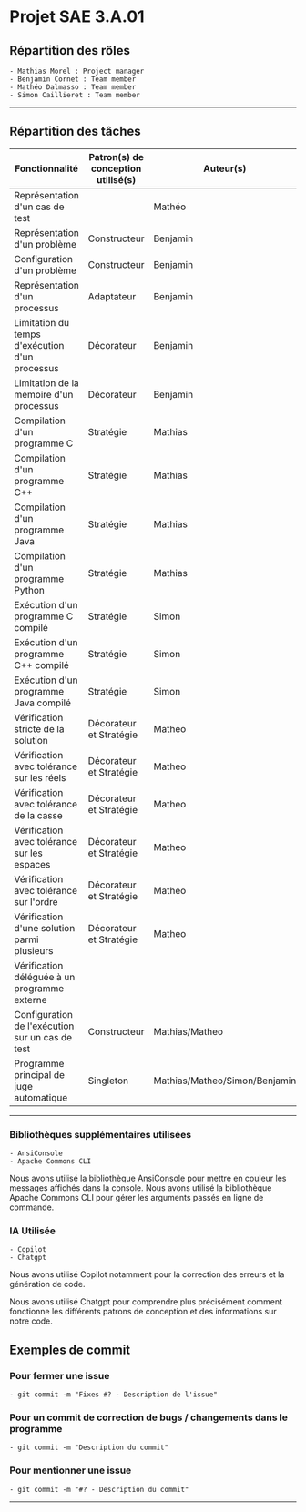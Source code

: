 # Projet SAE 3.A.01

## Répartition des rôles
    - Mathias Morel : Project manager
    - Benjamin Cornet : Team member
    - Mathéo Dalmasso : Team member
    - Simon Caillieret : Team member

---

## Répartition des tâches 

| Fonctionnalité                              | Patron(s) de conception utilisé(s) | Auteur(s)                     |
| ------------------------------------------- |------------------------------------|-------------------------------|
| Représentation d'un cas de test             |                                    | Mathéo                        |
| Représentation d'un problème                | Constructeur                       | Benjamin                      |
| Configuration d'un problème                 | Constructeur                       | Benjamin                      |
| Représentation d'un processus               | Adaptateur                         | Benjamin                      |
| Limitation du temps d'exécution d'un processus| Décorateur                         | Benjamin                      |
| Limitation de la mémoire d'un processus     | Décorateur                         | Benjamin                      |
| Compilation d'un programme C                | Stratégie                          | Mathias                       |
| Compilation d'un programme C++              | Stratégie                          | Mathias                       |
| Compilation d'un programme Java             | Stratégie                          | Mathias                       |
| Compilation d'un programme Python           | Stratégie                          | Mathias                       |
| Exécution d'un programme C compilé          | Stratégie                          | Simon                         |
| Exécution d'un programme C++ compilé        | Stratégie                          | Simon                         |
| Exécution d'un programme Java compilé       | Stratégie                          | Simon                         |
| Vérification stricte de la solution         | Décorateur et Stratégie            | Matheo                        |
| Vérification avec tolérance sur les réels   | Décorateur et Stratégie            | Matheo                        |
| Vérification avec tolérance de la casse     | Décorateur et Stratégie            | Matheo                        |
| Vérification avec tolérance sur les espaces | Décorateur et Stratégie            | Matheo                        |
| Vérification avec tolérance sur l'ordre     | Décorateur et Stratégie            | Matheo                        |
| Vérification d'une solution parmi plusieurs | Décorateur et Stratégie            | Matheo                        |
| Vérification déléguée à un programme externe|                                    |                               |
| Configuration de l'exécution sur un cas de test| Constructeur                       | Mathias/Matheo                |
| Programme principal de juge automatique     | Singleton                          | Mathias/Matheo/Simon/Benjamin |

---

### Bibliothèques supplémentaires utilisées
    - AnsiConsole
    - Apache Commons CLI

Nous avons utilisé la bibliothèque AnsiConsole pour mettre en couleur les messages affichés dans la console.
Nous avons utilisé la bibliothèque Apache Commons CLI pour gérer les arguments passés en ligne de commande.

### IA Utilisée
    - Copilot
    - Chatgpt

Nous avons utilisé Copilot notamment pour la correction des erreurs et la génération de code.

Nous avons utilisé Chatgpt pour comprendre plus précisément comment fonctionne les différents patrons de conception et des informations sur notre code.

## Exemples de commit

### Pour fermer une issue
    - git commit -m "Fixes #? - Description de l'issue"

### Pour un commit de correction de bugs / changements dans le programme
    - git commit -m "Description du commit"

### Pour mentionner une issue
    - git commit -m "#? - Description du commit"
    
---

